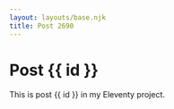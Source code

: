 ```yaml
---
layout: layouts/base.njk
title: Post 2690
---
```


# Post {{ id }}

This is post {{ id }} in my Eleventy project.
